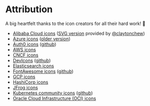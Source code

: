 # Attribution

A big heartfelt thanks to the icon creators for all their hard work! :clap:

* [Alibaba Cloud icons](https://www.alibabacloud.com/help/doc-detail/67830.htm) ([SVG version](https://drive.google.com/open?id=1DiRK1ydTzxFhNCP8Ks0A70NYkQWYjvfa) provided by [@claytonchew](https://github.com/claytonchew))
* [Azure icons](https://docs.microsoft.com/en-us/azure/architecture/icons/) ([older version](https://www.microsoft.com/en-in/download/details.aspx?id=41937))
* [Auth0 icons](https://identicons.dev/) ([github](https://github.com/auth0/identicons))
* [AWS icons](https://aws.amazon.com/architecture/icons/)
* [CNCF icons](https://github.com/cncf/artwork)
* [DevIcons](https://konpa.github.io/devicon/) ([github](https://github.com/konpa/devicon/))
* [Elasticsearch icons](https://www.elastic.co/brand)
* [FontAwesome icons](https://fontawesome.com/) ([github](https://github.com/FortAwesome/Font-Awesome))
* [GCP icons](https://cloud.google.com/icons/)
* [HashiCorp icons](https://www.hashicorp.com/brand)
* [JFrog icons](https://jfrog.com/brand-guidelines/)
* [Kubernetes community icons](https://docs.google.com/presentation/d/15h_MHjR2fzXIiGZniUdHok_FP07u1L8MAX5cN1r0j4U/edit?usp=sharing) ([github](https://github.com/kubernetes/community/tree/master/icons))
* [Oracle Cloud Infrastructure (OCI) icons](https://docs.cloud.oracle.com/en-us/iaas/Content/General/Reference/graphicsfordiagrams.htm)